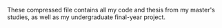 These compressed file contains all my code and thesis from my master's studies, as well as my undergraduate final-year project.
